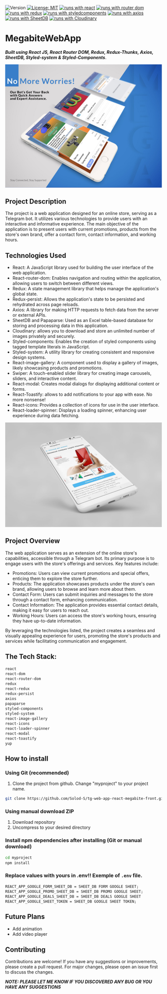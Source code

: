 ![Version](https://img.shields.io/badge/Version-1.0-blue.svg?cacheSeconds=2592000)
[![License: MIT](https://img.shields.io/badge/License-MIT-yellow.svg)](https://opensource.org/licenses/MIT)
[![runs with react](https://img.shields.io/badge/Runs%20with%20React-000.svg?style=flat-square&logo=React&labelColor=f3f3f3&logoColor=61DAFB)](https://uk.legacy.reactjs.org/)
[![runs with router dom](https://img.shields.io/badge/Runs%20with%20React_Router_Dom-000.svg?style=flat-square&logo=reactrouter&labelColor=f3f3f3&logoColor=#CA4245)](https://reactrouter.com/en/main)
[![runs with redux](https://img.shields.io/badge/Runs%20with%20Redux-000.svg?style=flat-square&logo=Redux&labelColor=f3f3f3&logoColor=7247B5)](https://redux.js.org/)
[![runs with styledcomponents](https://img.shields.io/badge/Runs%20with%20Styled_Components-000.svg?style=flat-square&logo=styledcomponents&labelColor=f3f3f3&logoColor=#DB7093)](https://styled-components.com/)
[![runs with axios](https://img.shields.io/badge/Runs%20with%20Axios-000.svg?style=flat-square&logo=axios&labelColor=f3f3f3&logoColor=5A29E4)](https://axios-http.com/ru/docs/intro)
[![runs with SheetDB](https://img.shields.io/badge/Runs%20with%20SheetDB-000.svg?style=flat-square&logo=cockroachlabs&labelColor=f3f3f3&logoColor=2A2A2A)](https://sheetdb.io/)
[![runs with Cloudinary](https://img.shields.io/badge/Runs%20with%20Cloudinary-000.svg?style=flat-square&logo=cloudways&labelColor=f3f3f3&logoColor=2C39BD)](https://cloudinary.com/)

# MegabiteWebApp

**_Built using React JS, React Router DOM, Redux, Redux-Thunks, Axios, SheetDB,
Styled-system & Styled-Components_**.

![MegaBot Demo](/src//images/about/tg1-min.jpg)

## Project Description

The project is a web application designed for an online store, serving as a Telegram bot. It utilizes various technologies to provide users with an interactive and informative experience. The main objective of the application is to present users with current promotions, products from the store's own brand, offer a contact form, contact information, and working hours.

## Technologies Used

- React: A JavaScript library used for building the user interface of the web application.
- React-router-dom: Enables navigation and routing within the application, allowing users to switch between different views.
- Redux: A state management library that helps manage the application's global state.
- Redux-persist: Allows the application's state to be persisted and rehydrated across page reloads.
- Axios: A library for making HTTP requests to fetch data from the server or external APIs.
- SheetDB and Papaparse: Used as an Excel table-based database for storing and processing data in this application.
- Cloudinary: allows you to download and store an unlimited number of images privately and securely.
- Styled-components: Enables the creation of styled components using tagged template literals in JavaScript.
- Styled-system: A utility library for creating consistent and responsive design systems.
- React-image-gallery: A component used to display a gallery of images, likely showcasing products and promotions.
- Swiper: A touch-enabled slider library for creating image carousels, sliders, and interactive content.
- React-modal: Creates modal dialogs for displaying additional content or forms.
- React-Toastify: allows to add notifications to your app with ease. No more nonsense!
- React-icons: Provides a collection of icons for use in the user interface.
- React-loader-spinner: Displays a loading spinner, enhancing user experience during data fetching.

![MegaBot Demo](/src//images/about/tg2-min.jpg)

## Project Overview

The web application serves as an extension of the online store's capabilities, accessible through a Telegram bot. Its primary purpose is to engage users with the store's offerings and services. Key features include:

- Promotions: Users can view current promotions and special offers, enticing them to explore the store further.
- Products: The application showcases products under the store's own brand, allowing users to browse and learn more about them.
- Contact Form: Users can submit inquiries and messages to the store through a contact form, enhancing communication.
- Contact Information: The application provides essential contact details, making it easy for users to reach out.
- Working Hours: Users can access the store's working hours, ensuring they have up-to-date information.

By leveraging the technologies listed, the project creates a seamless and visually appealing experience for users, promoting the store's products and services while facilitating communication and engagement.

## The Tech Stack:

    react
    react-dom
    react-router-dom
    redux
    react-redux
    redux-persist
    axios
    papaparse
    styled-components
    styled-system
    react-image-gallery
    react-icons
    react-loader-spinner
    react-modal
    react-toastify
    yup

## How to install

### Using Git (recommended)

1.  Clone the project from github. Change "myproject" to your project name.

```bash
git clone https://github.com/Solod-S/tg-web-app-react-megabite-front.git ./myproject
```

### Using manual download ZIP

1.  Download repository
2.  Uncompress to your desired directory

### Install npm dependencies after installing (Git or manual download)

```bash
cd myproject
npm install
```

### Replace values with yours in .env!! Exemple of `.env` file.

```env
REACT_APP_GOOGLE_FORM_SHEET_DB = SHEET_DB FORM GOOGLE SHEET;
REACT_APP_GOOGLE_PROMO_SHEET_DB = SHEET_DB PROMO GOOGLE SHEET;
REACT_APP_GOOGLE_DEALS_SHEET_DB = SHEET_DB DEALS GOOGLE SHEET
REACT_APP_GOOGLE_SHEET_TOKEN = SHEET_DB GOOGLE SHEET TOKEN;
```

## Future Plans

- Add animation
- Add video player

## Contributing

Contributions are welcome! If you have any suggestions or improvements, please
create a pull request. For major changes, please open an issue first to discuss
the changes.

**_NOTE: PLEASE LET ME KNOW IF YOU DISCOVERED ANY BUG OR YOU HAVE ANY
SUGGESTIONS_**

<!-- https://www.npmjs.com/package/react-image-gallery -->
